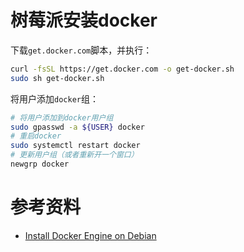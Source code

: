 # 树莓派安装docker

下载`get.docker.com`脚本，并执行：

```sh
curl -fsSL https://get.docker.com -o get-docker.sh
sudo sh get-docker.sh
```

将用户添加`docker`组：

```sh
# 将用户添加到docker用户组
sudo gpasswd -a ${USER} docker
# 重启docker
sudo systemctl restart docker
# 更新用户组（或者重新开一个窗口）
newgrp docker 
```

# 参考资料

- [Install Docker Engine on Debian](https://docs.docker.com/engine/install/debian/#install-using-the-convenience-script)
